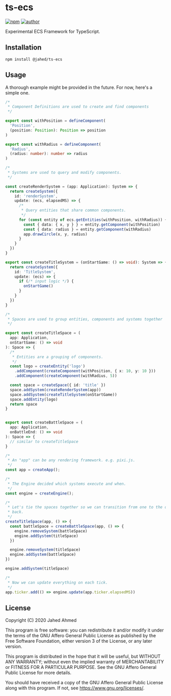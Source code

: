# ts-ecs

[![npm](https://img.shields.io/npm/v/@jahed/ts-ecs.svg)](https://www.npmjs.com/package/@jahed/ts-ecs)
[![author](https://img.shields.io/badge/author-jahed-%23007fff)](https://jahed.dev/)

Experimental ECS Framework for TypeScript.

## Installation

```
npm install @jahed/ts-ecs
```

## Usage

A thorough example might be provided in the future. For now, here's a simple
one.

```ts
/*
 * Component Definitions are used to create and find components
 */

export const withPosition = defineComponent(
  'Position',
  (position: Position): Position => position
)

export const withRadius = defineComponent(
  'Radius',
  (radius: number): number => radius
)

/*
 * Systems are used to query and modify components.
 */

const createRenderSystem = (app: Application): System => {
  return createSystem({
    id: 'renderSystem',
    update: (ecs, elapsedMS) => {
      /*
       * Query entities that share common components.
       */
      for (const entity of ecs.getEntities(withPosition, withRadius)) {
        const { data: { x, y } } = entity.getComponent(withPosition)
        const { data: radius } = entity.getComponent(withRadius)
        app.drawCircle(x, y, radius)
      }
    }
  })
}

export const createTitleSystem = (onStartGame: () => void): System => {
  return createSystem({
    id: 'TitleSystem',
    update: (ecs) => {
      if (/* input logic */) {
        onStartGame()
      }
    }
  })
}

/*
 * Spaces are used to group entities, components and systems together
 */

export const createTitleSpace = (
  app: Application,
  onStartGame: () => void
): Space => {
  /*
   * Entities are a grouping of components.
   */
  const logo = createEntity('logo')
    .addComponent(createComponent(withPosition, { x: 10, y: 10 }))
    .addComponent(createComponent(withRadius, 5))

  const space = createSpace({ id: 'title' })
  space.addSystem(createRenderSystem(app))
  space.addSystem(createTitleSystem(onStartGame))
  space.addEntity(logo)
  return space
}


export const createBattleSpace = (
  app: Application,
  onBattleEnd: () => void
): Space => {
  // similar to createTitleSpace
}

/*
 * An "app" can be any rendering framework. e.g. pixi.js.
 */
const app = createApp();

/*
 * The Engine decided which systems execute and when.
 */
const engine = createEngine();

/*
 * Let's tie the spaces together so we can transition from one to the other and
 * back.
 */
createTitleSpace(app, () => {
  const battleSpace = createBattleSpace(app, () => {
    engine.removeSystem(battleSpace)
    engine.addSystem(titleSpace)
  })

  engine.removeSystem(titleSpace)
  engine.addSystem(battleSpace)
})

engine.addSystem(titleSpace)

/*
 * Now we can update everything on each tick.
 */
app.ticker.add(() => engine.update(app.ticker.elapsedMS))
```

## License

Copyright (C) 2020 Jahed Ahmed

This program is free software: you can redistribute it and/or modify it under
the terms of the GNU Affero General Public License as published by the Free
Software Foundation, either version 3 of the License, or any later version.

This program is distributed in the hope that it will be useful, but WITHOUT ANY
WARRANTY; without even the implied warranty of MERCHANTABILITY or FITNESS FOR A
PARTICULAR PURPOSE. See the GNU Affero General Public License for more details.

You should have received a copy of the GNU Affero General Public License along
with this program. If not, see <https://www.gnu.org/licenses/>.
